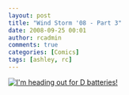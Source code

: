 ```yaml
---
layout: post
title: "Wind Storm '08 - Part 3"
date: 2008-09-25 00:01
author: rcadmin
comments: true
categories: [Comics]
tags: [ashley, rc]
---
```

<a href="http://bitsmack.com/wp/2008/09/25/wind-storm-08-part-3/"><img class="alignnone size-full wp-image-1456" src="http://bitsmack.com/wp/wp-content/uploads/2008/09/20080925.jpg" title="I'm heading out for D batteries!" /></a>
